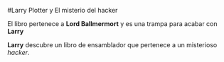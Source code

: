 #Larry Plotter y El misterio del hacker

El libro pertenece a **Lord Ballmermort** y es una trampa para acabar con **Larry**

**Larry** descubre un libro de ensamblador que pertenece a un misterioso *hacker*.

